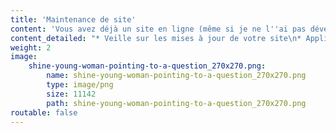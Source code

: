 ```yaml
---
title: 'Maintenance de site'
content: 'Vous avez déjà un site en ligne (même si je ne l''ai pas développé) ? Je m''assure pour vous qu''il **fonctionne correctement** et je gére les **mises à jour techniques**. Si vous avez besoin de **nouvelles fonctionnalités**, je peux les développer sur votre **site existant**.'
content_detailed: "* Veille sur les mises à jour de votre site\n* Application des mises à jour de sécurité\n* Gestion de votre serveur (chez votre hébergeur)\n* Développement de fonctionnalité sur votre site existant"
weight: 2
image:
    shine-young-woman-pointing-to-a-question_270x270.png:
        name: shine-young-woman-pointing-to-a-question_270x270.png
        type: image/png
        size: 11142
        path: shine-young-woman-pointing-to-a-question_270x270.png
routable: false
---
```


